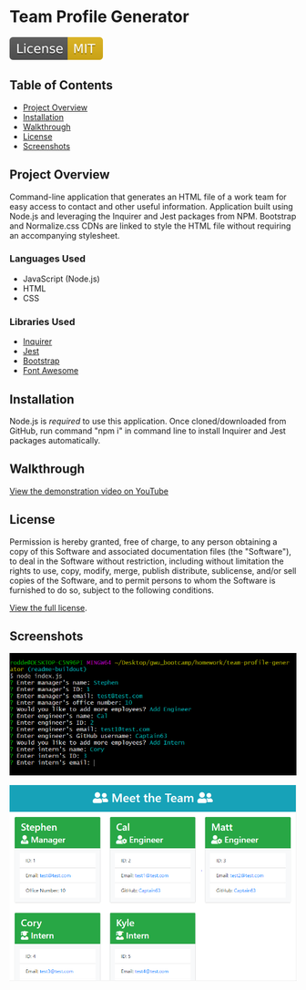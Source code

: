 # Team Profile Generator
![MIT license badge](./images/mit-license.svg)

## Table of Contents
- [Project Overview](#project-overview) 
- [Installation](#installation)
- [Walkthrough](#walkthrough)
- [License](#license)
- [Screenshots](#screenshots)

## Project Overview
Command-line application that generates an HTML file of a work team for easy access to contact and other useful information. Application built using Node.js and leveraging the Inquirer and Jest packages from NPM. Bootstrap and Normalize.css CDNs are linked to style the HTML file without requiring an accompanying stylesheet.

### Languages Used
- JavaScript (Node.js)
- HTML
- CSS

### Libraries Used
- [Inquirer](https://www.npmjs.com/package/inquirer)
- [Jest](https://www.npmjs.com/package/jest)
- [Bootstrap](https://getbootstrap.com/)
- [Font Awesome](https://fontawesome.com/)

## Installation
Node.js is _required_ to use this application. Once cloned/downloaded from GitHub, run command "npm i" in command line to install Inquirer and Jest packages automatically.

## Walkthrough
[View the demonstration video on YouTube](https://youtu.be/aVqRFa-P4tI)

## License
Permission is hereby granted, free of charge, to any person obtaining a copy of this Software and associated documentation files (the "Software"), to deal in the Software without  restriction, including without limitation the rights to use, copy, modify, merge, publish distribute, sublicense, and/or sell copies of the Software, and to permit persons to whom the Software is furnished to do so, subject to the following conditions.

[View the full license](./LICENSE).

## Screenshots
![Screenshot of inquirer prompts with example responses](./images/command-line-responses.PNG)

![Screenshot of finished HTML file in browser](./images/finished-team-page.PNG)